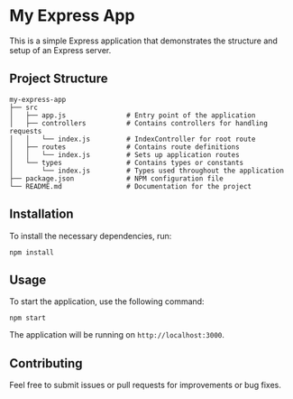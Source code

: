 # My Express App

This is a simple Express application that demonstrates the structure and setup of an Express server.

## Project Structure

```
my-express-app
├── src
│   ├── app.js               # Entry point of the application
│   ├── controllers          # Contains controllers for handling requests
│   │   └── index.js         # IndexController for root route
│   ├── routes               # Contains route definitions
│   │   └── index.js         # Sets up application routes
│   └── types                # Contains types or constants
│       └── index.js         # Types used throughout the application
├── package.json             # NPM configuration file
└── README.md                # Documentation for the project
```

## Installation

To install the necessary dependencies, run:

```
npm install
```

## Usage

To start the application, use the following command:

```
npm start
```

The application will be running on `http://localhost:3000`.

## Contributing

Feel free to submit issues or pull requests for improvements or bug fixes.